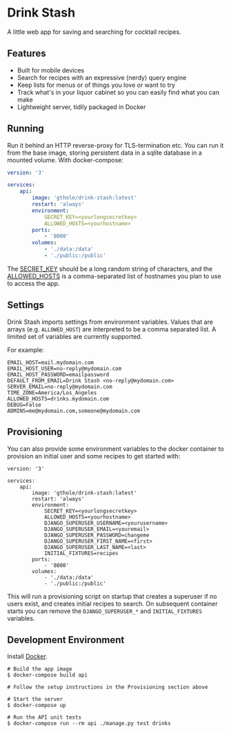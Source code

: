 # Drink Stash
A little web app for saving and searching for cocktail recipes.

## Features
- Built for mobile devices
- Search for recipes with an expressive (nerdy) query engine
- Keep lists for menus or of things you love or want to try
- Track what's in your liquor cabinet so you can easily find what you can make
- Lightweight server, tidily packaged in Docker

## Running

Run it behind an HTTP reverse-proxy for TLS-termination etc. You can run it
from the base image, storing persistent data in a sqlite database in a
mounted volume.  With docker-compose:

```yaml
version: '3'

services:
    api:
        image: 'gthole/drink-stash:latest'
        restart: 'always'
        environment:
            SECRET_KEY=<yourlongsecretkey>
            ALLOWED_HOSTS=<yourhostname>
        ports:
            - '8000'
        volumes:
            - './data:/data'
            - './public:/public'
```

The [SECRET\_KEY](https://docs.djangoproject.com/en/3.0/ref/settings/#secret-key)
should be a long random string of characters, and the
[ALLOWED\_HOSTS](https://docs.djangoproject.com/en/3.0/ref/settings/#allowed-hosts)
is a comma-separated list of hostnames you plan to use to access the app.

## Settings

Drink Stash imports settings from environment variables. Values that are arrays
(e.g. `ALLOWED_HOST`) are interpreted to be a comma separated list. A limited
set of variables are currently supported.

For example:

```
EMAIL_HOST=mail.mydomain.com
EMAIL_HOST_USER=no-reply@mydomain.com
EMAIL_HOST_PASSWORD=emailpassword
DEFAULT_FROM_EMAIL=Drink Stash <no-reply@mydomain.com>
SERVER_EMAIL=no-reply@mydomain.com
TIME_ZONE=America/Los_Angeles
ALLOWED_HOSTS=drinks.mydomain.com
DEBUG=False
ADMINS=me@mydomain.com,someone@mydomain.com
```

## Provisioning
You can also provide some environment variables to the docker container to
provision an initial user and some recipes to get started with:

```
version: '3'

services:
    api:
        image: 'gthole/drink-stash:latest'
        restart: 'always'
        environment:
            SECRET_KEY=<yourlongsecretkey>
            ALLOWED_HOSTS=<yourhostname>
            DJANGO_SUPERUSER_USERNAME=<yourusername>
            DJANGO_SUPERUSER_EMAIL=<youremail>
            DJANGO_SUPERUSER_PASSWORD=changeme
            DJANGO_SUPERUSER_FIRST_NAME=<first>
            DJANGO_SUPERUSER_LAST_NAME=<last>
            INITIAL_FIXTURES=recipes
        ports:
            - '8000'
        volumes:
            - './data:/data'
            - './public:/public'
```

This will run a provisioning script on startup that creates a superuser if no
users exist, and creates initial recipes to search. On subsequent container
starts you can remove the `DJANGO_SUPERUSER_*` and `INITIAL_FIXTURES` variables.


## Development Environment
Install [Docker](https://www.docker.com/products/docker-desktop).

```
# Build the app image
$ docker-compose build api

# Follow the setup instructions in the Provisioning section above

# Start the server
$ docker-compose up

# Run the API unit tests
$ docker-compose run --rm api ./manage.py test drinks
```
